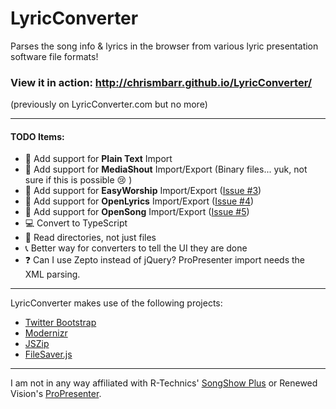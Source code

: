 LyricConverter
==================

Parses the song info &amp; lyrics in the browser from various lyric presentation software file formats!

### View it in action: http://chrismbarr.github.io/LyricConverter/
(previously on LyricConverter.com but no more)

---
#### TODO Items:
* :page_facing_up: 		Add support for **Plain Text** Import
* :page_facing_up: 		Add support for **MediaShout** Import/Export (Binary files... yuk, not sure if this is possible :cry: )
* :page_facing_up: 		Add support for **EasyWorship** Import/Export ([Issue #3](https://github.com/chrismbarr/LyricConverter/issues/3))
* :page_facing_up: 		Add support for **OpenLyrics** Import/Export ([Issue #4](https://github.com/chrismbarr/LyricConverter/issues/4))
* :page_facing_up: 		Add support for **OpenSong** Import/Export ([Issue #5](https://github.com/chrismbarr/LyricConverter/issues/5))
* :computer: 			Convert to TypeScript
* :open_file_folder: 	Read directories, not just files
* :telephone_receiver: 	Better way for converters to tell the UI they are done
* :question: 			Can I use Zepto instead of jQuery? ProPresenter import needs the XML parsing.


---
LyricConverter makes use of the following projects:

* [Twitter Bootstrap](https://github.com/twbs/bootstrap/)
* [Modernizr](https://modernizr.com)
* [JSZip](http://stuartk.com/jszip)
* [FileSaver.js](https://github.com/eligrey/FileSaver.js/)

---
I am not in any way affiliated with R-Technics' [SongShow Plus](http://songshowplus.com/) or Renewed Vision's [ProPresenter](http://www.renewedvision.com/propresenter.php).
